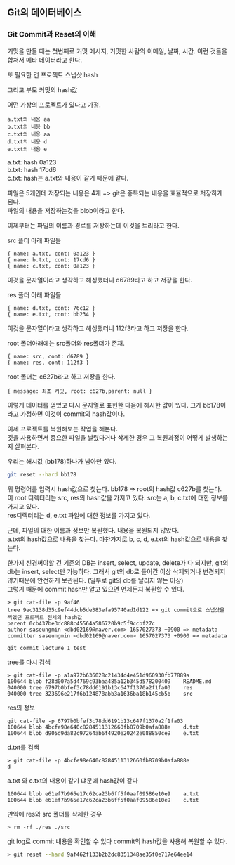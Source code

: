 ## Git의 데이터베이스

### Git Commit과 Reset의 이해

커밋을 만들 때는 첫번째로 커밋 메시지, 커밋한 사람의 이메일, 날짜, 시간. 이런 것들을 합쳐서 메타 데이터라고 한다.   

또 필요한 건 프로젝트 스냅샷 hash   

그리고 부모 커밋의 hash값   

어떤 가상의 프로젝트가 있다고 가정.   

```
a.txt의 내용 aa
b.txt의 내용 bb
c.txt의 내용 aa
d.txt의 내용 d
e.txt의 내용 e
```

a.txt: hash 0a123   
b.txt: hash 17cd6   
c.txt: hash는 a.txt와 내용이 같기 때문에 같다.   


파일은 5개인데 저장되는 내용은 4개 => git은 중복되는 내용을 효율적으로 저장하게 된다.    
파일의 내용을 저장하는것을 blob이라고 한다.

이제부터는 파일의 이름과 경로를 저장하는데 이것을 트리라고 한다.   

src 폴더 아래 파일들

```
{ name: a.txt, cont: 0a123 }
{ name: b.txt, cont: 17cd6 }
{ name: c.txt, cont: 0a123 }
```

이것을 문자열이라고 생각하고 해싱했더니 d6789라고 하고 저장을 한다.   

res 폴더 아래 파일들   

```
{ name: d.txt, cont: 76c12 }
{ name: e.txt, cont: bb234 }
```

이것을 문자열이라고 생각하고 해싱했더니 112f3라고 하고 저장을 한다.   

root 폴더아래에는 src폴더와 res폴더가 존재.

```
{ name: src, cont: d6789 }
{ name: res, cont: 112f3 }
```

root 폴더는 c627b라고 하고 저장을 한다.    

```
{ message: 최초 커밋, root: c627b,parent: null }
```

이렇게 데이터를 얻었고 다시 문자열로 표현한 다음에 해시한 값이 있다. 그게 bb178이라고 가정하면 이것이 commit의 hash값이다.   

이제 프로젝트를 복원해보는 작업을 해본다.   
깃을 사용하면서 중요한 파일을 날렸다거나 삭제한 경우 그 복원과정이 어떻게 발생하는지 살펴본다.   

우리는 해시값 (bb178)하나가 남아만 있다.   

```bash
git reset --hard bb178
```

위 명령어를 입력시 hash값으로 찾는다. bb178 => root의 hash값 c627b를 찾는다.   
이 root 디렉터리는 src, res의 hash값을 가지고 있다. src는 a, b, c.txt에 대한 정보를 가지고 있다.   
res디렉터리는 d, e.txt 파일에 대한 정보를 가지고 있다.   

근데, 파일의 대한 이름과 정보만 복원했다. 내용을 복원되지 않았다.   
a.txt의 hash값으로 내용을 찾는다. 마찬가지로 b, c, d, e.txt의 hash값으로 내용을 찾는다.   

한가지 신경써야할 건 기존의 DB는 insert, select, update, delete가 다 되지만, git의 db는 insert, select만 가능하다. 그래서 git의 db로 들어간 이상 삭제되거나 변경되지 않기때문에 안전하게 보관된다. (일부로 git의 db를 날리지 않는 이상)   
그렇기 때문에 commit hash만 알고 있으면 언제든지 복원할 수 있다.   

```
> git cat-file -p 9af46
tree 9ec3138d35c9ef44dcb5de383efa95740ad1d122 => git commit으로 스냅샷을 찍었던 프로젝트 전체의 hash값
parent 0cb437be3dc888c45564a586720b9c5f9ccbf27c
author saseungmin <dbd02169@naver.com> 1657027373 +0900 => metadata
committer saseungmin <dbd02169@naver.com> 1657027373 +0900 => metadata

git commit lecture 1 test
```

tree를 다시 검색

```
> git cat-file -p a1a972b636028c21434d4e451d960930fb77889a
100644 blob f28d007a5d4769c93baa485a12b345d578200409    README.md
040000 tree 6797b0bfef3c78dd6191b13c647f1370a2f1fa03    res
040000 tree 323696e217f6b124878abb3a1636ba18b145cb5b    src
```

res의 정보

```
git cat-file -p 6797b0bfef3c78dd6191b13c647f1370a2f1fa03
100644 blob 4bcfe98e640c8284511312660fb8709b0afa888e    d.txt
100644 blob d905d9da82c97264ab6f4920e20242e088850ce9    e.txt
```

d.txt를 검색

```
> git cat-file -p 4bcfe98e640c8284511312660fb8709b0afa888e
d
```

a.txt 와 c.txt의 내용이 같기 떄문에 hash값이 같다

```
100644 blob e61ef7b965e17c62ca23b6ff5f0aaf09586e10e9    a.txt
100644 blob e61ef7b965e17c62ca23b6ff5f0aaf09586e10e9    c.txt
```

만약에 res와 src 폴더를 삭제한 경우

```bash
> rm -rf ./res ./src
```

git log로 commit 내용을 확인할 수 있다 commit의 hash값을 사용해 복원할 수 있다.

```bash
> git reset --hard 9af462f133b2b2dc8351348ae35f0e717e64ee14
```
